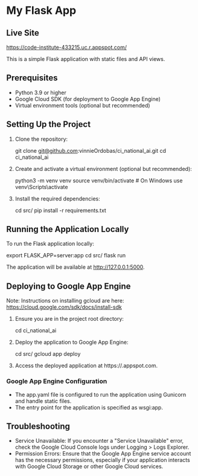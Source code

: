 
# My Flask App

## Live Site

https://code-institute-433215.uc.r.appspot.com/


This is a simple Flask application with static files and API views.

## Prerequisites

- Python 3.9 or higher
- Google Cloud SDK (for deployment to Google App Engine)
- Virtual environment tools (optional but recommended)

## Setting Up the Project

1. Clone the repository:

   git clone git@github.com:vinnieOrdobas/ci_national_ai.git
   cd ci_national_ai

2. Create and activate a virtual environment (optional but recommended):

   python3 -m venv venv
   source venv/bin/activate  # On Windows use venv\Scripts\activate

3. Install the required dependencies:

   cd src/
   pip install -r requirements.txt

## Running the Application Locally

To run the Flask application locally:

   export FLASK_APP=server:app
   cd src/
   flask run

The application will be available at http://127.0.0.1:5000.



## Deploying to Google App Engine

Note: Instructions on installing gcloud are here: https://cloud.google.com/sdk/docs/install-sdk

1. Ensure you are in the project root directory:

   cd ci_national_ai

2. Deploy the application to Google App Engine:

   cd src/
   gcloud app deploy

3. Access the deployed application at https://<your-project-id>.appspot.com.

### Google App Engine Configuration

- The app.yaml file is configured to run the application using Gunicorn and handle static files.
- The entry point for the application is specified as wsgi:app.

## Troubleshooting

- Service Unavailable: If you encounter a "Service Unavailable" error, check the Google Cloud Console logs under Logging > Logs Explorer.
- Permission Errors: Ensure that the Google App Engine service account has the necessary permissions, especially if your application interacts with Google Cloud Storage or other Google Cloud services.

